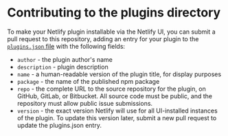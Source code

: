 # Contributing to the plugins directory

To make your Netlify plugin installable via the Netlify UI, you can submit a pull request to this repository, adding an entry for your plugin to the [`plugins.json` file](/plugins.json) with the following fields:

- `author` - the plugin author's name
- `description` - plugin description
- `name` - a human-readable version of the plugin title, for display purposes
- `package` - the name of the published npm package
- `repo` - the complete URL to the source repository for the plugin, on GitHub, GitLab, or Bitbucket. All source code must be public, and the repository must allow public issue submissions.
- `version` - the exact version Netlify will use for all UI-installed instances of the plugin. To update this version later, submit a new pull request to update the plugins.json entry.
